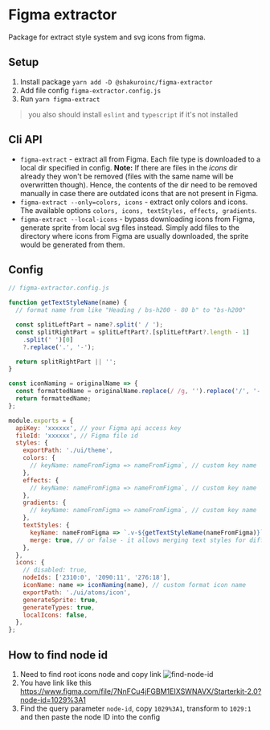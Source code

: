 # Figma extractor

Package for extract style system and svg icons from figma.

## Setup

1. Install package `yarn add -D @shakuroinc/figma-extractor`
2. Add file config `figma-extractor.config.js`
3. Run `yarn figma-extract`

> you also should install `eslint` and `typescript` if it's not installed

## Cli API

- `figma-extract` - extract all from Figma. Each file type is downloaded to a local dir specified in config. **Note:** If there are files in the _icons_ dir already they won't be removed (files with the same name will be overwritten though). Hence, the contents of the dir need to be removed manually in case there are outdated icons that are not present in Figma.
- `figma-extract --only=colors, icons` - extract only colors and icons. The available options `colors, icons, textStyles, effects, gradients`.
- `figma-extract --local-icons` - bypass downloading icons from Figma, generate sprite from local svg files instead. Simply add files to the directory where icons from Figma are usually downloaded, the sprite would be generated from them.

## Config

```js
// figma-extractor.config.js

function getTextStyleName(name) {
  // format name from like "Heading / bs-h200 - 80 b" to "bs-h200"

  const splitLeftPart = name?.split(' / ');
  const splitRightPart = splitLeftPart?.[splitLeftPart?.length - 1]
    .split(' ')[0]
    ?.replace('.', '-');

  return splitRightPart || '';
}

const iconNaming = originalName => {
  const formattedName = originalName.replace(/ /g, '').replace('/', '-');
  return formattedName;
};

module.exports = {
  apiKey: 'xxxxxx', // your Figma api access key
  fileId: 'xxxxxx', // Figma file id
  styles: {
    exportPath: './ui/theme',
    colors: {
      // keyName: nameFromFigma => nameFromFigma`, // custom key name
    },
    effects: {
      // keyName: nameFromFigma => nameFromFigma`, // custom key name
    },
    gradients: {
      // keyName: nameFromFigma => nameFromFigma`, // custom key name
    },
    textStyles: {
      keyName: nameFromFigma => `.v-${getTextStyleName(nameFromFigma)}`,
      merge: true, // or false - it allows merging text styles for different screen sizes to a single style
    },
  },
  icons: {
    // disabled: true,
    nodeIds: ['2310:0', '2090:11', '276:18'],
    iconName: name => iconNaming(name), // custom format icon name
    exportPath: './ui/atoms/icon',
    generateSprite: true,
    generateTypes: true,
    localIcons: false,
  },
};
```

## How to find node id

1. Need to find root icons node and copy link
   ![find-node-id](https://github.com/shakurocom/figma-extractor/raw/master/media/how-to-find-node-id.png)
2. You have link like this https://www.figma.com/file/7NnFCu4jFGBM1EIXSWNAVX/Starterkit-2.0?node-id=1029%3A1
3. Find the query parameter `node-id`, copy `1029%3A1`, transform to `1029:1` and then paste the node ID into the config
